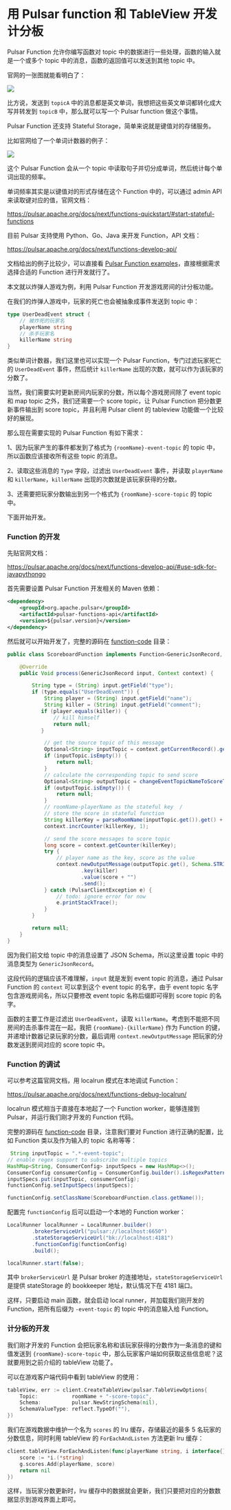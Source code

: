 # 用 Pulsar function 和 TableView 开发计分板

Pulsar Function 允许你编写函数对 topic 中的数据进行一些处理，函数的输入就是一个或多个 topic 中的消息，函数的返回值可以发送到其他 topic 中。

官网的一张图就能看明白了：

![](https://pulsar.apache.org/assets/images/function-overview-df56ee014ed344f64e7e0f807bd576c2.svg)

比方说，发送到 `topicA` 中的消息都是英文单词，我想把这些英文单词都转化成大写并转发到 `topicB` 中，那么就可以写一个 Pulsar function 做这个事情。

Pulsar Function 还支持 Stateful Storage，简单来说就是键值对的存储服务。

比如官网给了一个单词计数器的例子：

![](https://pulsar.apache.org/assets/images/pulsar-functions-word-count-f7b0d99f0a0e03e0b20fd0aa0ff6ef48.png)

这个 Pulsar Function 会从一个 topic 中读取句子并切分成单词，然后统计每个单词出现的频率。

单词频率其实是以键值对的形式存储在这个 Function 中的，可以通过 admin API 来读取键对应的值，官网文档：

https://pulsar.apache.org/docs/next/functions-quickstart/#start-stateful-functions

目前 Pulsar 支持使用 Python、Go、Java 来开发 Function，API 文档：

https://pulsar.apache.org/docs/next/functions-develop-api/

文档给出的例子比较少，可以直接看 [Pulsar Function examples](https://github.com/apache/pulsar/tree/master/pulsar-functions/java-examples/src/main/java/org/apache/pulsar/functions/api/examples)，直接根据需求选择合适的 Function 进行开发就行了。

本文就以炸弹人游戏为例，利用 Pulsar Function 开发游戏房间的计分板功能。

在我们的炸弹人游戏中，玩家的死亡也会被抽象成事件发送到 topic 中：

```go
type UserDeadEvent struct {
    // 被炸死的玩家名
	playerName string
    // 杀手玩家名
	killerName string
}
```

类似单词计数器，我们这里也可以实现一个 Pulsar Function，专门过滤玩家死亡的 `UserDeadEvent` 事件，然后统计 `killerName` 出现的次数，就可以作为该玩家的分数了。

当然，我们需要实时更新房间内玩家的分数，所以每个游戏房间除了 event topic 和 map topic 之外，我们还需要一个 score topic，让 Pulsar Function 把分数更新事件输出到 score topic，并且利用 Pulsar client 的 tableview 功能做一个比较好的展现。

那么现在需要实现的 Pulsar Function 有如下需求：

1、因为玩家产生的事件都发到了格式为 `{roomName}-event-topic` 的 topic 中，所以函数应该接收所有这些 topic 的消息。

2、读取这些消息的 `Type` 字段，过滤出 `UserDeadEvent` 事件，并读取 `playerName` 和 `killerName`，`killerName` 出现的次数就是该玩家获得的分数。

3、还需要把玩家分数输出到另一个格式为 `{roomName}-score-topic` 的 topic 中。

下面开始开发。

### Function 的开发

先贴官网文档：

https://pulsar.apache.org/docs/next/functions-develop-api/#use-sdk-for-javapythongo

首先需要设置 Pulsar Function 开发相关的 Maven 依赖：

```xml
<dependency>
    <groupId>org.apache.pulsar</groupId>
    <artifactId>pulsar-functions-api</artifactId>
    <version>${pulsar.version}</version>
</dependency>
```

然后就可以开始开发了，完整的源码在 [function-code](https://github.com/labuladong/play-with-pulsar/tree/master/function-code) 目录：

```java
public class ScoreboardFunction implements Function<GenericJsonRecord, Void> {

    @Override
    public Void process(GenericJsonRecord input, Context context) {

        String type = (String) input.getField("type");
        if (type.equals("UserDeadEvent")) {
            String player = (String) input.getField("name");
            String killer = (String) input.getField("comment");
           if (player.equals(killer)) {
               // kill himself
               return null;
           }

            // get the source topic of this message
            Optional<String> inputTopic = context.getCurrentRecord().getTopicName();
            if (inputTopic.isEmpty()) {
                return null;
            }
            // calculate the corresponding topic to send score
            Optional<String> outputTopic = changeEventTopicNameToScoreTopicName(inputTopic.get());
            if (outputTopic.isEmpty()) {
                return null;
            }
            // roomName-playerName as the stateful key  /
            // store the score in stateful function
            String killerKey = parseRoomName(inputTopic.get()).get() + "-" + killer;
            context.incrCounter(killerKey, 1);

            // send the score messages to score topic
            long score = context.getCounter(killerKey);
            try {
                // player name as the key, score as the value
                context.newOutputMessage(outputTopic.get(), Schema.STRING)
                        .key(killer)
                        .value(score + "")
                        .send();
            } catch (PulsarClientException e) {
                // todo: ignore error for now
                e.printStackTrace();
            }
        }

        return null;
    }
}
```

因为我们前文给 topic 中的消息设置了 JSON Schema，所以这里设置 topic 中的消息类型为 `GenericJsonRecord`。

这段代码的逻辑应该不难理解，`input` 就是发到 event topic 的消息，通过 Pulsar Function 的 `context` 可以拿到这个 event topic 的名字，由于 event topic 名字包含游戏房间名，所以只要修改 event topic 名称后缀即可得到 score topic 的名字。

函数的主要工作是过滤出 `UserDeadEvent`，读取 `killerName`。考虑到不能把不同房间的击杀事件混在一起，我把 `{roomName}-{killerName}` 作为 Function 的键，并递增计数器记录玩家的分数，最后调用 `context.newOutputMessage` 把玩家的分数发送到房间对应的 score topic 中。

### Function 的调试

可以参考这篇官网文档，用 localrun 模式在本地调试 Function：

https://pulsar.apache.org/docs/next/functions-debug-localrun/

localrun 模式相当于直接在本地起了一个 Function worker，能够连接到 Pulsar，并运行我们刚才开发的 Function 代码。

完整的源码在 [function-code](https://github.com/labuladong/play-with-pulsar/tree/master/function-code) 目录，注意我们要对 Function 进行正确的配置，比如 Function 类以及作为输入的 topic 名称等等：

```java
 String inputTopic = ".*-event-topic";
// enable regex support to subscribe multiple topics
HashMap<String, ConsumerConfig> inputSpecs = new HashMap<>();
ConsumerConfig consumerConfig = ConsumerConfig.builder().isRegexPattern(true).build();
inputSpecs.put(inputTopic, consumerConfig);
functionConfig.setInputSpecs(inputSpecs);

functionConfig.setClassName(ScoreboardFunction.class.getName());
```

配置完 `functionConfig` 后可以启动一个本地的 Function worker：


```java
LocalRunner localRunner = LocalRunner.builder()
        .brokerServiceUrl("pulsar://localhost:6650")
        .stateStorageServiceUrl("bk://localhost:4181")
        .functionConfig(functionConfig)
        .build();

localRunner.start(false);
```

其中 `brokerServiceUrl` 是 Pulsar broker 的连接地址，`stateStorageServiceUrl` 是提供 stateStorage 的 bookkeeper 地址，默认情况下在 4181 端口。

这样，只要启动 main 函数，就会启动 local runner，并加载我们刚开发的 Function，把所有后缀为 `-event-topic` 的 topic 中的消息输入给 Function。

### 计分板的开发

我们刚才开发的 Function 会把玩家名称和该玩家获得的分数作为一条消息的键和值发送到 `{roomName}-score-topic` 中，那么玩家客户端如何获取这些信息呢？这就要用到之前介绍的 tableView 功能了。

可以在游戏客户端代码中看到 tableView 的使用：

```go
tableView, err := client.CreateTableView(pulsar.TableViewOptions{
    Topic:           roomName + "-score-topic",
    Schema:          pulsar.NewStringSchema(nil),
    SchemaValueType: reflect.TypeOf(""),
})
```

我们在游戏数据中维护一个名为 `scores` 的 lru 缓存，存储最近的最多 5 名玩家的分数信息，同时利用 tableView 的 `ForEachAndListen` 方法更新 lru 缓存：

```go
client.tableView.ForEachAndListen(func(playerName string, i interface{}) error {
    score := *i.(*string)
    g.scores.Add(playerName, score)
    return nil
})
```

这样，当玩家分数更新时，lru 缓存中的数据就会更新，我们只要把对应的分数数据显示到游戏界面上即可。